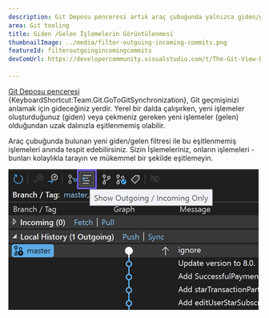 ```yaml
---
description: Git Deposu penceresi artık araç çubuğunda yalnızca giden/gelen işlemeleri gösterecek bir filtre sağlar.
area: Git tooling
title: Giden /Gelen İşlemelerin Görüntülenmesi
thumbnailImage: ../media/filter-outgoing-incoming-commits.png
featureId: filteroutgoingincomingcommits
devComUrl: https://developercommunity.visualstudio.com/t/The-Git-View-Branch-Outgoing-Commits-sec/10720545

---
```



[Git Deposu penceresi](vscmd://Team.Git.GoToGitSynchronization) {KeyboardShortcut:Team.Git.GoToGitSynchronization}, Git geçmişinizi anlamak için gideceğiniz yerdir. Yerel bir dalda çalışırken, yeni işlemeler oluşturduğunuz (giden) veya çekmeniz gereken yeni işlemeler (gelen) olduğundan uzak dalınızla eşitlenmemiş olabilir.

Araç çubuğunda bulunan yeni giden/gelen filtresi ile bu eşitlenmemiş işlemeleri anında tespit edebilirsiniz. Sizin İşlemeleriniz, onların işlemeleri - bunları kolaylıkla tarayın ve mükemmel bir şekilde eşitlemeyin.

![Yalnızca giden/gelen araç çubuğu düğmesini göster](../media/filter-outgoing-incoming-commits.png)
